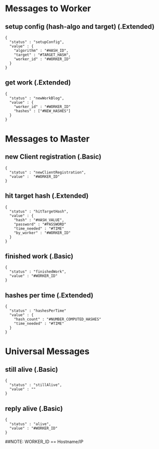 # Messages to Worker

## setup config (hash-algo and target) (.Extended)
```
{
  "status" : "setupConfig",
  "value" : {
    "algorithm" : "#HASH_ID",
    "target" : "#TARGET_HASH",
    "worker_id" : "#WORKER_ID"
  }
}
```

## get work (.Extended)
```
{
  "status" : "newWorkBlog",
  "value" : {
    "worker_id" : "#WORKER_ID"
    "hashes" : ["#NEW_HASHES"]
  }
}
```

# Messages to Master  

## new Client registration (.Basic)
```
{
  "status" : "newClientRegistration",
  "value" :  "#WORKER_ID"
}
```

## hit target hash (.Extended)
```
{
  "status" : "hitTargetHash",
  "value" : {
    "hash" : "#HASH_VALUE",
    "password" : "#PASSWORD"
    "time_needed" : "#TIME"
    "by_worker" : "#WORKER_ID"
  }
}
```

## finished work (.Basic)
```
{
  "status" : "finishedWork",
  "value" : "#WORKER_ID"
}
```

## hashes per time (.Extended)
```
{
  "status" : "hashesPerTime"
  "value" : {
    "hash_count" : "#NUMBER_COMPUTED_HASHES"
    "time_needed" : "#TIME"
  }
}
```

# Universal Messages

## still alive (.Basic)
```
{
  "status" : "stillAlive",
  "value" : ""
}
```

## reply alive (.Basic)
```
{
  "status" : "alive",
  "value" : "#WORKER_ID"
}
```


##NOTE: 
WORKER_ID == Hostname/IP
